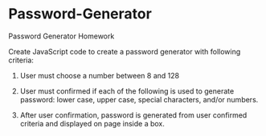 # Password-Generator
Password Generator Homework

Create JavaScript code to create a password generator with following criteria:

  1. User must choose a number between 8 and 128

  2. User must confirmed if each of the following is used to generate 
  password: lower case, upper case, special characters, and/or numbers.

  3. After user confirmation, password is generated from user confirmed criteria and displayed on page inside a box.  
